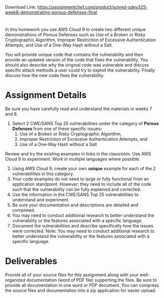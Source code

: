 Download Link: https://assignmentchef.com/product/solved-sdev325-week8-demonstrating-porous-defenses-final
<br>
<h1></h1>

In this homework you use AWS Cloud 9 to create two different unique demonstrations of Porous Defenses such as Use of a Broken or Risky Cryptographic Algorithm, Improper Restriction of Excessive Authentication Attempts, and Use of a One-Way Hash without a Salt.

You will provide unique code that contains the vulnerability and then provide an updated version of the code that fixes the vulnerability. You should also describe why the original code was vulnerable and discuss specific attack methods a user could try to exploit the vulnerability. Finally discuss how the new code fixes the vulnerability.

<h1>Assignment Details</h1>

Be sure you have carefully read and understand the materials in weeks 7 and 8.

<ol>

 <li>Select 2 CWE/SANS Top 25 vulnerabilities under the category of <strong>Porous Defenses </strong>from one of these specific issues<strong>: </strong>

  <ol>

   <li>Use of a Broken or Risky Cryptographic Algorithm,</li>

   <li>Improper Restriction of Excessive Authentication Attempts, and</li>

   <li>Use of a One-Way Hash without a Salt</li>

  </ol></li>

</ol>

Review and try the existing examples in links in the classroom.  Use AWS Cloud 9 to experiment. Work in multiple languages where possible.

<ol start="2">

 <li>Using AWS Cloud 9, create your own <strong>unique</strong> example for each of the 2 vulnerabilities in this category.</li>

 <li>Your code examples do not need to large or fully functional from an application standpoint. However; they need to include all of the code such that the vulnerability can be fully explained and corrected.</li>

 <li>Use the information in the CWE/SANS Top 25 vulnerabilities to understand and experiment.</li>

 <li>Be sure your documentation and descriptions are detailed and completed.</li>

 <li>You may need to conduct additional research to better understand the vulnerability or the features associated with a specific language.</li>

 <li>Document the vulnerabilities and describe specifically how the issues were corrected. Note: You may need to conduct additional research to better understand the vulnerability or the features associated with a specific language.</li>

</ol>




<h1>Deliverables</h1>

Provide all of your source files for this assignment along with your well-organized documentation (word of PDF file) supporting the files. Be sure to provide all documentation in one word or PDF document. You can compress the source files and documentation into a zip application for easier upload.



